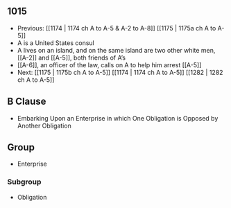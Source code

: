 ## 1015
- Previous: [[1174 | 1174 ch A to A-5 &amp; A-2 to A-8]] [[1175 | 1175a ch A to A-5]] 
- A is a United States consul
- A lives on an island, and on the same island are two other white men, [[A-2]] and [[A-5]], both friends of A’s
- [[A-6]], an officer of the law, calls on A to help him arrest [[A-5]]
- Next: [[1175 | 1175b ch A to A-5]] [[1174 | 1174 ch A to A-5]] [[1282 | 1282 ch A to A-5]] 

## B Clause
- Embarking Upon an Enterprise in which One Obligation is Opposed by Another Obligation

## Group
- Enterprise

### Subgroup
- Obligation

